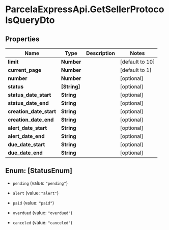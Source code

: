 # ParcelaExpressApi.GetSellerProtocolsQueryDto

## Properties

Name | Type | Description | Notes
------------ | ------------- | ------------- | -------------
**limit** | **Number** |  | [default to 10]
**current_page** | **Number** |  | [default to 1]
**number** | **Number** |  | [optional] 
**status** | **[String]** |  | [optional] 
**status_date_start** | **String** |  | [optional] 
**status_date_end** | **String** |  | [optional] 
**creation_date_start** | **String** |  | [optional] 
**creation_date_end** | **String** |  | [optional] 
**alert_date_start** | **String** |  | [optional] 
**alert_date_end** | **String** |  | [optional] 
**due_date_start** | **String** |  | [optional] 
**due_date_end** | **String** |  | [optional] 



## Enum: [StatusEnum]


* `pending` (value: `"pending"`)

* `alert` (value: `"alert"`)

* `paid` (value: `"paid"`)

* `overdued` (value: `"overdued"`)

* `canceled` (value: `"canceled"`)




